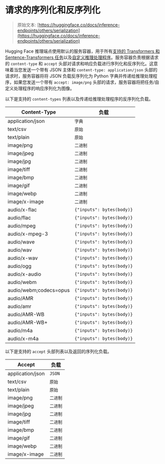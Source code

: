 # 请求的序列化和反序列化

> 原始文本: [https://huggingface.co/docs/inference-endpoints/others/serialization](https://huggingface.co/docs/inference-endpoints/others/serialization)

Hugging Face 推理端点使用默认的服务容器，用于所有[支持的 Transformers 和 Sentence-Transformers 任务](/docs/inference-endpoints/supported_tasks)以及[自定义推理处理程序](/docs/inference-endpoints/guides/custom_handler)。服务容器负责根据请求的 `content-type` 和 `accept` 头部对请求和响应负载进行序列化和反序列化。这意味着当您发送一个带有 JSON 主体和 `content-type: application/json` 头部的请求时，服务容器将将 JSON 负载反序列化为 Python 字典并传递给推理处理程序，如果您发送一个带有 `accept: image/png` 头部的请求，服务容器将把任务/自定义处理程序的响应序列化为图像。

以下是支持的 `content-types` 列表以及传递给推理处理程序的反序列化负载。

| Content-Type | 负载 |
| --- | --- |
| application/json | `字典` |
| text/csv | `原始` |
| text/plain | `原始` |
| image/png | `二进制` |
| image/jpeg | `二进制` |
| image/jpg | `二进制` |
| image/tiff | `二进制` |
| image/bmp | `二进制` |
| image/gif | `二进制` |
| image/webp | `二进制` |
| image/x-image | `二进制` |
| audio/x-flac | `{"inputs": bytes(body)}` |
| audio/flac | `{"inputs": bytes(body)}` |
| audio/mpeg | `{"inputs": bytes(body)}` |
| audio/x-mpeg-3 | `{"inputs": bytes(body)}` |
| audio/wave | `{"inputs": bytes(body)}` |
| audio/wav | `{"inputs": bytes(body)}` |
| audio/x-wav | `{"inputs": bytes(body)}` |
| audio/ogg | `{"inputs": bytes(body)}` |
| audio/x-audio | `{"inputs": bytes(body)}` |
| audio/webm | `{"inputs": bytes(body)}` |
| audio/webm;codecs=opus | `{"inputs": bytes(body)}` |
| audio/AMR | `{"inputs": bytes(body)}` |
| audio/amr | `{"inputs": bytes(body)}` |
| audio/AMR-WB | `{"inputs": bytes(body)}` |
| audio/AMR-WB+ | `{"inputs": bytes(body)}` |
| audio/m4a | `{"inputs": bytes(body)}` |
| audio/x-m4a | `{"inputs": bytes(body)}` |

以下是支持的 `accept` 头部列表以及返回的序列化负载。 

| Accept | 负载 |
| --- | --- |
| application/json | `JSON` |
| text/csv | `原始` |
| text/plain | `原始` |
| image/png | `二进制` |
| image/jpeg | `二进制` |
| image/jpg | `二进制` |
| image/tiff | `二进制` |
| image/bmp | `二进制` |
| image/gif | `二进制` |
| image/webp | `二进制` |
| image/x-image | `二进制` |
